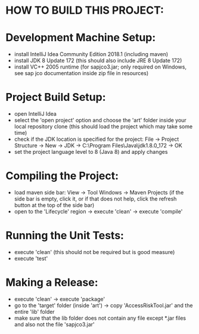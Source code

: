 HOW TO BUILD THIS PROJECT:
==========================

# Development Machine Setup:
- install IntelliJ Idea Community Edition 2018.1 (including maven)
- install JDK 8 Update 172 (this should also include JRE 8 Update 172)
- install VC++ 2005 runtime (for sapjco3.jar; only required on Windows, see sap jco documentation inside zip file in resources)

# Project Build Setup:
- open IntelliJ Idea
- select the 'open project' option and choose the 'art' folder inside your local repository clone (this should load the project which may take some time)
- check if the JDK location is specified for the project: File -> Project Structure -> New -> JDK -> C:\Program Files\Java\jdk1.8.0_172 -> OK
- set the project language level to 8 (Java 8) and apply changes

# Compiling the Project:
- load maven side bar: View -> Tool Windows -> Maven Projects (if the side bar is empty, click it, or if that does not help, click the refresh button at the top of the side bar)
- open to the 'Lifecycle' region -> execute 'clean' -> execute 'compile'

# Running the Unit Tests:
- execute 'clean' (this should not be required but is good measure)
- execute 'test'

# Making a Release:
- execute 'clean' -> execute 'package'
- go to the 'target' folder (inside 'art') -> copy 'AccessRiskTool.jar' and the entire 'lib' folder
- make sure that the lib folder does not contain any file except *.jar files and also not the file 'sapjco3.jar'